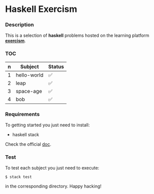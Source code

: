# **Haskell Exercism**

### **Description**

This is a selection of **haskell** problems hosted on the learning platform **[exercism](http://exercism.io/languages/haskell)**.

### **TOC**

| n | Subject     | Status             |
|---|-------------|--------------------|
| 1 | hello-world | :white_check_mark: |
| 2 | leap        | :white_check_mark: |
| 3 | space-age   | :white_check_mark: |
| 4 | bob         | :white_check_mark: |

### **Requirements**

To getting started you just need to install:

+ haskell stack

Check the official [doc](https://haskell-lang.org/get-started).

### **Test**

To test each subject you just need to execute:

```shell
$ stack test
```

in the corresponding directory. Happy hacking!
